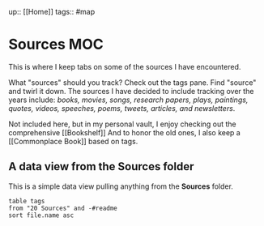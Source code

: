 up:: [[Home]]
tags:: #map

# Sources MOC
This is where I keep tabs on some of the sources I have encountered.

What "sources" should you track? Check out the tags pane. Find "source" and twirl it down. The sources I have decided to include tracking over the years include: *books, movies, songs, research papers, plays, paintings, quotes, videos, speeches, poems, tweets, articles, and newsletters*.

Not included here, but in my personal vault, I enjoy checking out the comprehensive [[Bookshelf]] And to honor the old ones, I also keep a [[Commonplace Book]] based on tags.

## A data view from the Sources folder
This is a simple data view pulling anything from the **Sources** folder.

```dataview
table tags
from "20 Sources" and -#readme
sort file.name asc
```
